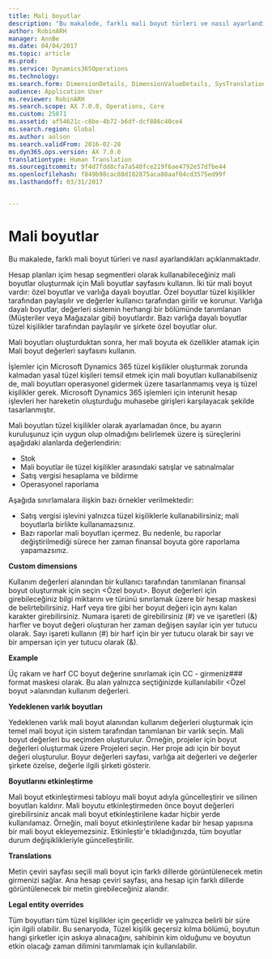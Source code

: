 ```yaml
---
title: Mali boyutlar
description: "Bu makalede, farklı mali boyut türleri ve nasıl ayarlandıkları açıklanmaktadır."
author: RobinARH
manager: AnnBe
ms.date: 04/04/2017
ms.topic: article
ms.prod: 
ms.service: Dynamics365Operations
ms.technology: 
ms.search.form: DimensionDetails, DimensionValueDetails, SysTranslationDetail
audience: Application User
ms.reviewer: RobinARH
ms.search.scope: AX 7.0.0, Operations, Core
ms.custom: 25871
ms.assetid: af54621c-c8be-4b72-b6df-dcf886c40ce4
ms.search.region: Global
ms.author: aolson
ms.search.validFrom: 2016-02-28
ms.dyn365.ops.version: AX 7.0.0
translationtype: Human Translation
ms.sourcegitcommit: 9f4d7fdd8cfa7a540fce219f6ae4792e57dfbe44
ms.openlocfilehash: f849b98cac88d182875aca88aaf04cd3575ed99f
ms.lasthandoff: 03/31/2017


---
```


# <a name="financial-dimensions"></a>Mali boyutlar

Bu makalede, farklı mali boyut türleri ve nasıl ayarlandıkları açıklanmaktadır.

Hesap planları içim hesap segmentleri olarak kullanabileceğiniz mali boyutlar oluşturmak için Mali boyutlar sayfasını kullanın. İki tür mali boyut vardır: özel boyutlar ve varlığa dayalı boyutlar. Özel boyutlar tüzel kişilikler tarafından paylaşılır ve değerler kullanıcı tarafından girilir ve korunur. Varlığa dayalı boyutlar, değerleri sistemin herhangi bir bölümünde tanımlanan (Müşteriler veya Mağazalar gibi) boyutlardır. Bazı varlığa dayalı boyutlar tüzel kişilikler tarafından paylaşılır ve şirkete özel boyutlar olur. 

Mali boyutları oluşturduktan sonra, her mali boyuta ek özellikler atamak için Mali boyut değerleri sayfasını kullanın. 

İşlemler için Microsoft Dynamics 365 tüzel kişilikler oluşturmak zorunda kalmadan yasal tüzel kişileri temsil etmek için mali boyutları kullanabilseniz de, mali boyutları operasyonel gidermek üzere tasarlanmamış veya iş tüzel kişilikler gerek. Microsoft Dynamics 365 işlemleri için interunit hesap işlevleri her hareketin oluşturduğu muhasebe girişleri karşılayacak şekilde tasarlanmıştır. 

Mali boyutları tüzel kişilikler olarak ayarlamadan önce, bu ayarın kuruluşunuz için uygun olup olmadığını belirlemek üzere iş süreçlerini aşağıdaki alanlarda değerlendirin:

-   Stok
-   Mali boyutlar ile tüzel kişilikler arasındaki satışlar ve satınalmalar
-   Satış vergisi hesaplama ve bildirme
-   Operasyonel raporlama

Aşağıda sınırlamalara ilişkin bazı örnekler verilmektedir:

-   Satış vergisi işlevini yalnızca tüzel kişiliklerle kullanabilirsiniz; mali boyutlarla birlikte kullanamazsınız.
-   Bazı raporlar mali boyutları içermez. Bu nedenle, bu raporlar değiştirilmediği sürece her zaman finansal boyuta göre raporlama yapamazsınız.

**Custom dimensions** 

Kullanım değerleri alanından bir kullanıcı tarafından tanımlanan finansal boyut oluşturmak için seçin &lt;Özel boyut&gt;. Boyut değerleri için girebileceğiniz bilgi miktarını ve türünü sınırlamak üzere bir hesap maskesi de belirtebilirsiniz. Harf veya tire gibi her boyut değeri için aynı kalan karakter girebilirsiniz. Numara işareti de girebilirsiniz (\#) ve ve işaretleri (&) harfler ve boyut değeri oluşturan her zaman değişen sayılar için yer tutucu olarak. Sayı işareti kullanın (\#) bir harf için bir yer tutucu olarak bir sayı ve bir ampersan için yer tutucu olarak (&). 

**Example** 

Üç rakam ve harf CC boyut değerine sınırlamak için CC - girmeniz\#\#\# format maskesi olarak. Bu alan yalnızca seçtiğinizde kullanılabilir &lt;Özel boyut &gt;alanından kullanım değerleri. 

**Yedeklenen varlık boyutları** 

Yedeklenen varlık mali boyut alanından kullanım değerleri oluşturmak için temel mali boyut için sistem tarafından tanımlanan bir varlık seçin. Mali boyut değerleri bu seçimden oluşturulur. Örneğin, projeler için boyut değerleri oluşturmak üzere Projeleri seçin. Her proje adı için bir boyut değeri oluşturulur. Boyur değerleri sayfası, varlığa ait değerleri ve değerler şirkete özelse, değerle ilgili şirketi gösterir. 

**Boyutlarını etkinleştirme** 

Mali boyut etkinleştirmesi tabloyu mali boyut adıyla güncelleştirir ve silinen boyutları kaldırır. Mali boyutu etkinleştirmeden önce boyut değerleri girebilirsiniz ancak mali boyut etkinleştirilene kadar hiçbir yerde kullanılamaz. Örneğin, mali boyut etkinleştirilene kadar bir hesap yapısına bir mali boyut ekleyemezsiniz. Etkinleştir'e tıkladığınızda, tüm boyutlar durum değişiklikleriyle güncelleştirilir. 

**Translations** 

Metin çeviri sayfası seçili mali boyut için farklı dillerde görüntülenecek metin girmenizi sağlar. Ana hesap çeviri sayfası, ana hesap için farklı dillerde görüntülenecek bir metin girebileceğiniz alandır. 

**Legal entity overrides** 

Tüm boyutları tüm tüzel kişilikler için geçerlidir ve yalnızca belirli bir süre için ilgili olabilir. Bu senaryoda, Tüzel kişilik geçersiz kılma bölümü, boyutun hangi şirketler için askıya alınacağını, sahibinin kim olduğunu ve boyutun etkin olacağı zaman dilimini tanımlamak için kullanılabilir.




